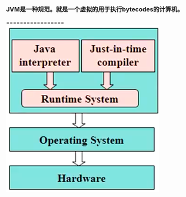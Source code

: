 ### JVM是一种规范。就是一个虚拟的用于执行bytecodes的计算机。
=================
![JVM](https://github.com/Zhijiangjwf/javanote/blob/main/images/JVM.png)